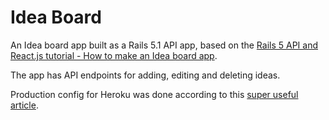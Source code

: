 # Idea Board

An Idea board app built as a Rails 5.1 API app, based on the [Rails 5 API and React.js tutorial - How to make an Idea board app](https://learnetto.com/tutorials/rails-5-api-and-react-js-tutorial-how-to-make-an-idea-board-app).

The app has API endpoints for adding, editing and deleting ideas.

Production config for Heroku was done according to this [super useful article](https://medium.com/superhighfives/a-top-shelf-web-stack-rails-5-api-activeadmin-create-react-app-de5481b7ec0b).

